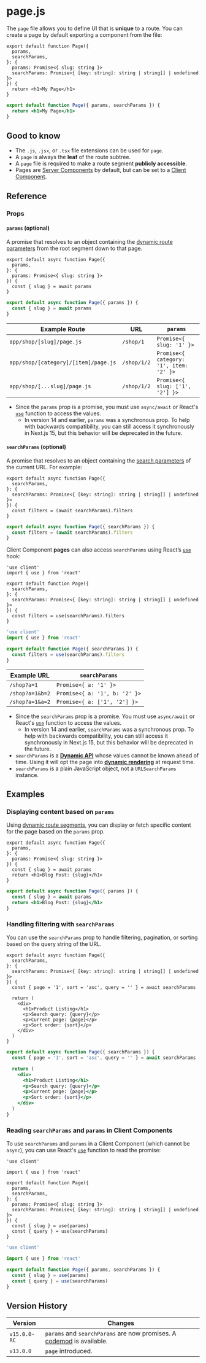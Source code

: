 # page.js

The `page` file allows you to define UI that is **unique** to a route. You can create a page by default exporting a component from the file:

```tsx filename="app/blog/[slug]/page.tsx" switcher
export default function Page({
  params,
  searchParams,
}: {
  params: Promise<{ slug: string }>
  searchParams: Promise<{ [key: string]: string | string[] | undefined }>
}) {
  return <h1>My Page</h1>
}
```

```jsx filename="app/blog/[slug]/page.js" switcher
export default function Page({ params, searchParams }) {
  return <h1>My Page</h1>
}
```

## Good to know

* The `.js`, `.jsx`, or `.tsx` file extensions can be used for `page`.
* A `page` is always the **leaf** of the route subtree.
* A `page` file is required to make a route segment **publicly accessible**.
* Pages are [Server Components](https://react.dev/reference/rsc/server-components) by default, but can be set to a [Client Component](https://react.dev/reference/rsc/use-client).

## Reference

### Props

#### `params` (optional)

A promise that resolves to an object containing the [dynamic route parameters](/docs/app/api-reference/file-conventions/dynamic-routes.md) from the root segment down to that page.

```tsx filename="app/shop/[slug]/page.tsx" switcher
export default async function Page({
  params,
}: {
  params: Promise<{ slug: string }>
}) {
  const { slug } = await params
}
```

```jsx filename="app/shop/[slug]/page.js" switcher
export default async function Page({ params }) {
  const { slug } = await params
}
```

| Example Route                        | URL         | `params`                                |
| ------------------------------------ | ----------- | --------------------------------------- |
| `app/shop/[slug]/page.js`            | `/shop/1`   | `Promise<{ slug: '1' }>`                |
| `app/shop/[category]/[item]/page.js` | `/shop/1/2` | `Promise<{ category: '1', item: '2' }>` |
| `app/shop/[...slug]/page.js`         | `/shop/1/2` | `Promise<{ slug: ['1', '2'] }>`         |

* Since the `params` prop is a promise, you must use `async/await` or React's [`use`](https://react.dev/reference/react/use) function to access the values.
  * In version 14 and earlier, `params` was a synchronous prop. To help with backwards compatibility, you can still access it synchronously in Next.js 15, but this behavior will be deprecated in the future.

#### `searchParams` (optional)

A promise that resolves to an object containing the [search parameters](https://developer.mozilla.org/docs/Learn/Common_questions/What_is_a_URL#parameters) of the current URL. For example:

```tsx filename="app/shop/page.tsx" switcher
export default async function Page({
  searchParams,
}: {
  searchParams: Promise<{ [key: string]: string | string[] | undefined }>
}) {
  const filters = (await searchParams).filters
}
```

```jsx filename="app/shop/page.js" switcher
export default async function Page({ searchParams }) {
  const filters = (await searchParams).filters
}
```

Client Component **pages** can also access `searchParams` using React’s [`use`](https://react.dev/reference/react/use) hook:

```tsx filename="app/shop/page.tsx" switcher
'use client'
import { use } from 'react'

export default function Page({
  searchParams,
}: {
  searchParams: Promise<{ [key: string]: string | string[] | undefined }>
}) {
  const filters = use(searchParams).filters
}
```

```jsx filename="app/page.jsx" switcher
'use client'
import { use } from 'react'

export default function Page({ searchParams }) {
  const filters = use(searchParams).filters
}
```

| Example URL     | `searchParams`                |
| --------------- | ----------------------------- |
| `/shop?a=1`     | `Promise<{ a: '1' }>`         |
| `/shop?a=1&b=2` | `Promise<{ a: '1', b: '2' }>` |
| `/shop?a=1&a=2` | `Promise<{ a: ['1', '2'] }>`  |

* Since the `searchParams` prop is a promise. You must use `async/await` or React's [`use`](https://react.dev/reference/react/use) function to access the values.
  * In version 14 and earlier, `searchParams` was a synchronous prop. To help with backwards compatibility, you can still access it synchronously in Next.js 15, but this behavior will be deprecated in the future.
* `searchParams` is a **[Dynamic API](/docs/app/getting-started/partial-prerendering.md#dynamic-rendering)** whose values cannot be known ahead of time. Using it will opt the page into **[dynamic rendering](/docs/app/getting-started/partial-prerendering.md#dynamic-rendering)** at request time.
* `searchParams` is a plain JavaScript object, not a `URLSearchParams` instance.

## Examples

### Displaying content based on `params`

Using [dynamic route segments](/docs/app/api-reference/file-conventions/dynamic-routes.md), you can display or fetch specific content for the page based on the `params` prop.

```tsx filename="app/blog/[slug]/page.tsx" switcher
export default async function Page({
  params,
}: {
  params: Promise<{ slug: string }>
}) {
  const { slug } = await params
  return <h1>Blog Post: {slug}</h1>
}
```

```jsx filename="app/blog/[slug]/page.js" switcher
export default async function Page({ params }) {
  const { slug } = await params
  return <h1>Blog Post: {slug}</h1>
}
```

### Handling filtering with `searchParams`

You can use the `searchParams` prop to handle filtering, pagination, or sorting based on the query string of the URL.

```tsx filename="app/shop/page.tsx" switcher
export default async function Page({
  searchParams,
}: {
  searchParams: Promise<{ [key: string]: string | string[] | undefined }>
}) {
  const { page = '1', sort = 'asc', query = '' } = await searchParams

  return (
    <div>
      <h1>Product Listing</h1>
      <p>Search query: {query}</p>
      <p>Current page: {page}</p>
      <p>Sort order: {sort}</p>
    </div>
  )
}
```

```jsx filename="app/shop/page.js" switcher
export default async function Page({ searchParams }) {
  const { page = '1', sort = 'asc', query = '' } = await searchParams

  return (
    <div>
      <h1>Product Listing</h1>
      <p>Search query: {query}</p>
      <p>Current page: {page}</p>
      <p>Sort order: {sort}</p>
    </div>
  )
}
```

### Reading `searchParams` and `params` in Client Components

To use `searchParams` and `params` in a Client Component (which cannot be `async`), you can use React's [`use`](https://react.dev/reference/react/use) function to read the promise:

```tsx filename="app/page.tsx" switcher
'use client'

import { use } from 'react'

export default function Page({
  params,
  searchParams,
}: {
  params: Promise<{ slug: string }>
  searchParams: Promise<{ [key: string]: string | string[] | undefined }>
}) {
  const { slug } = use(params)
  const { query } = use(searchParams)
}
```

```js filename="app/page.js" switcher
'use client'

import { use } from 'react'

export default function Page({ params, searchParams }) {
  const { slug } = use(params)
  const { query } = use(searchParams)
}
```

## Version History

| Version      | Changes                                                                                                             |
| ------------ | ------------------------------------------------------------------------------------------------------------------- |
| `v15.0.0-RC` | `params` and `searchParams` are now promises. A [codemod](/docs/app/guides/upgrading/codemods.md#150) is available. |
| `v13.0.0`    | `page` introduced.                                                                                                  |
